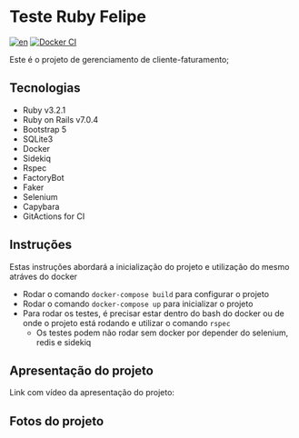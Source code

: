 
# Teste Ruby Felipe
[![en](https://img.shields.io/badge/lang-en-red.svg)](https://github.com/felipeejunges/teste-ruby-felipe/blob/main/README.en.md)
[![Docker CI](https://github.com/monde-testes/teste-ruby-felipe/actions/workflows/dockerci.yml/badge.svg?branch=main)](https://github.com/monde-testes/teste-ruby-felipe/actions/workflows/dockerci.yml?query=branch%3Amain)

Este é o projeto de gerenciamento de cliente-faturamento;

## Tecnologias

- Ruby v3.2.1
- Ruby on Rails v7.0.4
- Bootstrap 5
- SQLite3
- Docker
- Sidekiq
- Rspec
- FactoryBot
- Faker
- Selenium
- Capybara
- GitActions for CI

## Instruções

Estas instruções abordará a inicialização do projeto e utilização do mesmo atráves do docker

- Rodar o comando `docker-compose build` para configurar o projeto
- Rodar o comando `docker-compose up` para inicializar o projeto
- Para rodar os testes, é precisar estar dentro do bash do docker ou de onde o projeto está rodando e utilizar o comando `rspec`
    - Os testes podem não rodar sem docker por depender do selenium, redis e sidekiq

## Apresentação do projeto
Link com vídeo da apresentação do projeto: 

## Fotos do projeto

